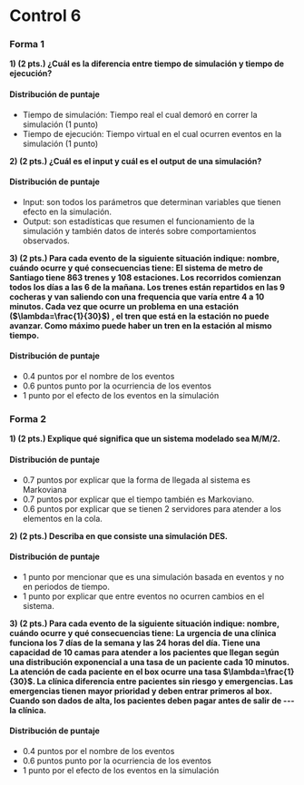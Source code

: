 # Control 6

### Forma 1
**1) (2 pts.) ¿Cuál es la diferencia entre tiempo de simulación y tiempo de ejecución?**

#### Distribución de puntaje

- Tiempo de simulación: Tiempo real el cual demoró en correr la simulación (1 punto)
- Tiempo de ejecución: Tiempo virtual en el cual ocurren eventos en la simulación (1 punto)

**2) (2 pts.) ¿Cuál es el input y cuál es el output de una simulación?**

#### Distribución de puntaje

- Input: son todos los parámetros que determinan variables que tienen efecto en la simulación.
- Output: son estadísticas que resumen el funcionamiento de la simulación y también datos de interés sobre comportamientos observados.

**3) (2 pts.) Para cada evento de la siguiente situación indique: nombre, cuándo ocurre y qué consecuencias tiene: El sistema de metro de Santiago tiene 863 trenes y 108 estaciones. Los recorridos comienzan todos los días a las 6 de la mañana. Los trenes están repartidos en las 9 cocheras y van saliendo con una frequencia que varía entre 4 a 10 minutos. Cada vez que ocurre un problema en una estación ($\lambda=\frac{1}{30}$) , el tren que está en la estación no puede avanzar. Como máximo puede haber un tren en la estación al mismo tiempo.**

#### Distribución de puntaje

- 0.4 puntos por el nombre de los eventos
- 0.6 puntos punto por la ocurriencia de los eventos
- 1 punto por el efecto de los eventos en la simulación

### Forma 2

**1) (2 pts.) Explique qué significa que un sistema modelado sea M/M/2.**
#### Distribución de puntaje

- 0.7 puntos por explicar que la forma de llegada al sistema es Markoviana
- 0.7 puntos por explicar que el tiempo también es Markoviano.
- 0.6 puntos por explicar que se tienen 2 servidores para atender a los elementos en la cola.


**2) (2 pts.) Describa en que consiste una simulación DES.**

#### Distribución de puntaje
- 1 punto por mencionar que es una simulación basada en eventos y no en periodos de tiempo.     
- 1 punto por explicar que entre eventos no ocurren cambios en el sistema.

**3) (2 pts.) Para cada evento de la siguiente situación indique: nombre, cuándo ocurre y qué consecuencias tiene: La urgencia de una clínica funciona los 7 días de la semana y las 24 horas del día. Tiene una capacidad de 10 camas para atender a los pacientes que llegan según una distribución exponencial a una tasa de un paciente cada 10 minutos. La atención de cada paciente en el box ocurre una tasa $\lambda=\frac{1}{30}$. La clínica diferencia entre pacientes sin riesgo y emergencias. Las emergencias tienen mayor prioridad y deben entrar primeros al box. Cuando son dados de alta, los pacientes deben pagar antes de salir de ---
la clínica.**

#### Distribución de puntaje         

- 0.4 puntos por el nombre de los eventos
- 0.6 puntos punto por la ocurriencia de los eventos
- 1 punto por el efecto de los eventos en la simulación
